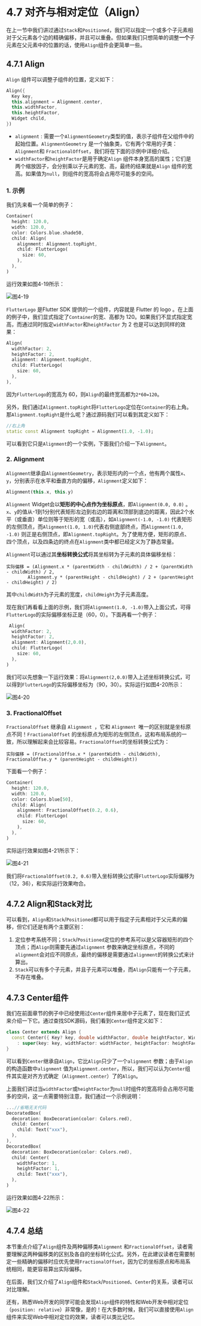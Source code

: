 # 4.7 对齐与相对定位（Align）

在上一节中我们讲过通过`Stack`和`Positioned`，我们可以指定一个或多个子元素相对于父元素各个边的精确偏移，并且可以重叠。但如果我们只想简单的调整**一个**子元素在父元素中的位置的话，使用`Align`组件会更简单一些。

## 4.7.1 Align

`Align` 组件可以调整子组件的位置，定义如下：

```dart
Align({
  Key key,
  this.alignment = Alignment.center,
  this.widthFactor,
  this.heightFactor,
  Widget child,
})
```

- `alignment` : 需要一个`AlignmentGeometry`类型的值，表示子组件在父组件中的起始位置。`AlignmentGeometry` 是一个抽象类，它有两个常用的子类：`Alignment`和 `FractionalOffset`，我们将在下面的示例中详细介绍。
- `widthFactor`和`heightFactor`是用于确定`Align` 组件本身宽高的属性；它们是两个缩放因子，会分别乘以子元素的宽、高，最终的结果就是`Align` 组件的宽高。如果值为`null`，则组件的宽高将会占用尽可能多的空间。

### 1. 示例

我们先来看一个简单的例子：

```dart
Container(
  height: 120.0,
  width: 120.0,
  color: Colors.blue.shade50,
  child: Align(
    alignment: Alignment.topRight,
    child: FlutterLogo(
      size: 60,
    ),
  ),
)
```

运行效果如图4-19所示：

![图4-19](../imgs/4-19.png)

`FlutterLogo` 是Flutter SDK 提供的一个组件，内容就是 Flutter 的 logo 。在上面的例子中，我们显式指定了`Container`的宽、高都为 120。如果我们不显式指定宽高，而通过同时指定`widthFactor`和`heightFactor` 为 2 也是可以达到同样的效果：

```dart
Align(
  widthFactor: 2,
  heightFactor: 2,
  alignment: Alignment.topRight,
  child: FlutterLogo(
    size: 60,
  ),
),
```

因为`FlutterLogo`的宽高为 60，则`Align`的最终宽高都为`2*60=120`。

另外，我们通过`Alignment.topRight`将`FlutterLogo`定位在`Container`的右上角。那`Alignment.topRight`是什么呢？通过源码我们可以看到其定义如下：

```dart
//右上角
static const Alignment topRight = Alignment(1.0, -1.0);
```

可以看到它只是`Alignment`的一个实例，下面我们介绍一下`Alignment`。

### 2. Alignment

`Alignment`继承自`AlignmentGeometry`，表示矩形内的一个点，他有两个属性`x`、`y`，分别表示在水平和垂直方向的偏移，`Alignment`定义如下：

```dart
Alignment(this.x, this.y)
```

`Alignment` Widget会以**矩形的中心点作为坐标原点**，即`Alignment(0.0, 0.0)` 。`x`、`y`的值从-1到1分别代表矩形左边到右边的距离和顶部到底边的距离，因此2个水平（或垂直）单位则等于矩形的宽（或高），如`Alignment(-1.0, -1.0)` 代表矩形的左侧顶点，而`Alignment(1.0, 1.0)`代表右侧底部终点，而`Alignment(1.0, -1.0)` 则正是右侧顶点，即`Alignment.topRight`。为了使用方便，矩形的原点、四个顶点，以及四条边的终点在`Alignment`类中都已经定义为了静态常量。

`Alignment`可以通过其**坐标转换公式**将其坐标转为子元素的具体偏移坐标：

```
实际偏移 = (Alignment.x * (parentWidth - childWidth) / 2 + (parentWidth - childWidth) / 2,
        Alignment.y * (parentHeight - childHeight) / 2 + (parentHeight - childHeight) / 2)
```

其中`childWidth`为子元素的宽度，`childHeight`为子元素高度。

现在我们再看看上面的示例，我们将`Alignment(1.0, -1.0)`带入上面公式，可得`FlutterLogo`的实际偏移坐标正是（60，0）。下面再看一个例子：

```dart
 Align(
  widthFactor: 2,
  heightFactor: 2,
  alignment: Alignment(2,0.0),
  child: FlutterLogo(
    size: 60,
  ),
)
```

我们可以先想象一下运行效果：将`Alignment(2,0.0)`带入上述坐标转换公式，可以得到`FlutterLogo`的实际偏移坐标为（90，30）。实际运行如图4-20所示：

![图4-20](../imgs/4-20.png)

### 3. FractionalOffset

`FractionalOffset` 继承自 `Alignment `，它和 `Alignment `唯一的区别就是坐标原点不同！`FractionalOffset` 的坐标原点为矩形的左侧顶点，这和布局系统的一致，所以理解起来会比较容易。`FractionalOffset`的坐标转换公式为：

```
实际偏移 = (FractionalOffse.x * (parentWidth - childWidth), FractionalOffse.y * (parentHeight - childHeight))
```

下面看一个例子：

```dart
Container(
  height: 120.0,
  width: 120.0,
  color: Colors.blue[50],
  child: Align(
    alignment: FractionalOffset(0.2, 0.6),
    child: FlutterLogo(
      size: 60,
    ),
  ),
)
```

实际运行效果如图4-21所示下：

![图4-21](../imgs/4-21.png)

我们将`FractionalOffset(0.2, 0.6)`带入坐标转换公式得`FlutterLogo`实际偏移为（12，36），和实际运行效果吻合。

## 4.7.2 Align和Stack对比

可以看到，`Align`和`Stack`/`Positioned`都可以用于指定子元素相对于父元素的偏移，但它们还是有两个主要区别：

1. 定位参考系统不同；`Stack`/`Positioned`定位的参考系可以是父容器矩形的四个顶点；而`Align`则需要先通过`alignment` 参数来确定坐标原点，不同的`alignment`会对应不同原点，最终的偏移是需要通过`alignment`的转换公式来计算出。
2. `Stack`可以有多个子元素，并且子元素可以堆叠，而`Align`只能有一个子元素，不存在堆叠。

## 4.7.3 Center组件

我们在前面章节的例子中已经使用过`Center`组件来居中子元素了，现在我们正式来介绍一下它。通过查找SDK源码，我们看到`Center`组件定义如下：

```dart
class Center extends Align {
  const Center({ Key? key, double widthFactor, double heightFactor, Widget? child })
    : super(key: key, widthFactor: widthFactor, heightFactor: heightFactor, child: child);
}
```

可以看到`Center`继承自`Align`，它比`Align`只少了一个`alignment` 参数；由于`Align`的构造函数中`alignment` 值为`Alignment.center`，所以，我们可以认为`Center`组件其实是对齐方式确定（`Alignment.center`）了的`Align`。

上面我们讲过当`widthFactor`或`heightFactor`为`null`时组件的宽高将会占用尽可能多的空间，这一点需要特别注意，我们通过一个示例说明：

```dart
...//省略无关代码
DecoratedBox(
  decoration: BoxDecoration(color: Colors.red),
  child: Center(
    child: Text("xxx"),
  ),
),
DecoratedBox(
  decoration: BoxDecoration(color: Colors.red),
  child: Center(
    widthFactor: 1,
    heightFactor: 1,
    child: Text("xxx"),
  ),
)
```

运行效果如图4-22所示：

![图4-22](../imgs/4-22.png)

## 4.7.4 总结

本节重点介绍了`Align`组件及两种偏移类`Alignment` 和`FractionalOffset`，读者需要理解这两种偏移类的区别及各自的坐标转化公式。另外，在此建议读者在需要制定一些精确的偏移时应优先使用`FractionalOffset`，因为它的坐标原点和布局系统相同，能更容易算出实际偏移。

在后面，我们又介绍了`Align`组件和`Stack`/`Positioned`、`Center`的关系，读者可以对比理解。

还有，熟悉Web开发的同学可能会发现`Align`组件的特性和Web开发中相对定位（`position: relative`）非常像，是的！在大多数时候，我们可以直接使用`Align`组件来实现Web中相对定位的效果，读者可以类比记忆。
